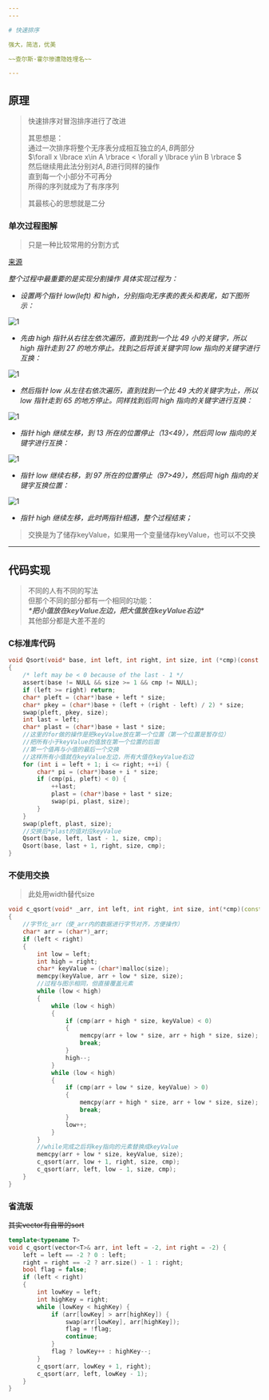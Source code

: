 ```yaml
---
---

# 快速排序

强大，简洁，优美

~~查尔斯·霍尔惨遭隐姓埋名~~

---
```


## 原理

>快速排序对冒泡排序进行了改进
>
>其思想是：  
>通过一次排序将整个无序表分成相互独立的$A,B$两部分  
>$\forall x \lbrace x\in A \rbrace < \forall y \lbrace y\in B \rbrace $  
>然后继续用此法分别对$A,B$进行同样的操作  
>直到每一个小部分不可再分  
>所得的序列就成为了有序序列
>
>其最核心的思想就是二分

### 单次过程图解

>只是一种比较常用的分割方式

[来源](http://data.biancheng.net/view/71.html)

*整个过程中最重要的是实现分割操作*
*具体实现过程为：*

+ *设置两个指针 low(left) 和 high，分别指向无序表的表头和表尾，如下图所示：*

![1](https://s2.loli.net/2022/11/23/kUGxIuMHn97AZcN.png)

+ *先由 high 指针从右往左依次遍历，直到找到一个比 49 小的关键字，所以 high 指针走到 27 的地方停止。找到之后将该关键字同 low 指向的关键字进行互换：*

![1](https://s2.loli.net/2022/11/23/eB2Js1hfbym9KRl.png)

+ *然后指针 low 从左往右依次遍历，直到找到一个比 49 大的关键字为止，所以 low 指针走到 65 的地方停止。同样找到后同 high 指向的关键字进行互换：*

![1](https://s2.loli.net/2022/11/23/KCFis84AGLrMhaI.png)

+ *指针 high 继续左移，到 13 所在的位置停止（13<49），然后同 low 指向的关键字进行互换：*

![1](https://s2.loli.net/2022/11/23/JBoRDQfV1UMty87.png)

+ *指针 low 继续右移，到 97 所在的位置停止（97>49），然后同 high 指向的关键字互换位置：*

![1](https://s2.loli.net/2022/11/23/6TOF1PW5CnZrsUb.png)

+ *指针 high 继续左移，此时两指针相遇，整个过程结束；*

>交换是为了储存keyValue，如果用一个变量储存keyValue，也可以不交换

---

## 代码实现

>不同的人有不同的写法  
>但那个不同的部分都有一个相同的功能：  
>***\*把小值放在keyValue左边，把大值放在keyValue右边\****  
>其他部分都是大差不差的

### C标准库代码

```c
void Qsort(void* base, int left, int right, int size, int (*cmp)(const void* a, const void* b))
{
    /* left may be < 0 because of the last - 1 */
    assert(base != NULL && size >= 1 && cmp != NULL);
    if (left >= right) return;
    char* pleft = (char*)base + left * size;
    char* pkey = (char*)base + (left + (right - left) / 2) * size;
    swap(pleft, pkey, size);
    int last = left;
    char* plast = (char*)base + last * size;
    //这里的for做的操作是把keyValue放在第一个位置（第一个位置是暂存位）
    //把所有小于keyValue的值放在第一个位置的后面
    //第一个值再与小值的最后一个交换
    //这样所有小值就在keyValue左边，所有大值在keyValue右边
    for (int i = left + 1; i <= right; ++i) {
        char* pi = (char*)base + i * size;
        if (cmp(pi, pleft) < 0) {
            ++last;
            plast = (char*)base + last * size;
            swap(pi, plast, size);
        }
    }
    swap(pleft, plast, size);
    //交换后*plast的值对应keyValue
    Qsort(base, left, last - 1, size, cmp);
    Qsort(base, last + 1, right, size, cmp);
}
```

### 不使用交换

> 此处用width替代size

```cpp
void c_qsort(void* _arr, int left, int right, int size, int(*cmp)(const void* a, const void* b))
{
    //字节化_arr（使_arr内的数据进行字节对齐，方便操作）
    char* arr = (char*)_arr;
    if (left < right)
    {
        int low = left;
        int high = right;
        char* keyValue = (char*)malloc(size);
        memcpy(keyValue, arr + low * size, size);
        //过程与图示相同，但直接覆盖元素
        while (low < high)
        {
            while (low < high)
            {
                if (cmp(arr + high * size, keyValue) < 0)
                {
                    memcpy(arr + low * size, arr + high * size, size);
                    break;
                }
                high--;
            }
            while (low < high)
            {
                if (cmp(arr + low * size, keyValue) > 0)
                {
                    memcpy(arr + high * size, arr + low * size, size);
                    break;
                }
                low++;
            }
        }
        //while完成之后将key指向的元素替换成keyValue
        memcpy(arr + low * size, keyValue, size);
        c_qsort(arr, low + 1, right, size, cmp);
        c_qsort(arr, left, low - 1, size, cmp);
    }
}
```

### 省流版

~~其实vector有自带的sort~~

```cpp
template<typename T>
void c_qsort(vector<T>& arr, int left = -2, int right = -2) {
    left = left == -2 ? 0 : left;
    right = right == -2 ? arr.size() - 1 : right;
    bool flag = false;
    if (left < right)
    {
        int lowKey = left;
        int highKey = right;
        while (lowKey < highKey) {
            if (arr[lowKey] > arr[highKey]) {
                swap(arr[lowKey], arr[highKey]);
                flag = !flag;
                continue;
            }
            flag ? lowKey++ : highKey--;
        }
        c_qsort(arr, lowKey + 1, right);
        c_qsort(arr, left, lowKey - 1);
    }
}
```
